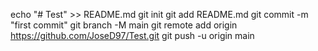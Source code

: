 echo "# Test" >> README.md
  git init
  git add README.md
  git commit -m "first commit"
  git branch -M main
  git remote add origin https://github.com/JoseD97/Test.git
  git push -u origin main
